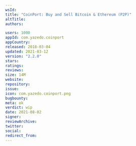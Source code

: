 ```yaml
---
wsId: 
title: "CoinPort: Buy and Sell Bitcoin & Ethereum (P2P)"
altTitle: 
authors:

users: 1000
appId: com.yazedo.coinport
appCountry: 
released: 2018-03-04
updated: 2021-03-12
version: "2.2.0"
stars: 
ratings: 
reviews: 
size: 14M
website: 
repository: 
issue: 
icon: com.yazedo.coinport.png
bugbounty: 
meta: ok
verdict: wip
date: 2021-08-02
signer: 
reviewArchive:
twitter: 
social:
redirect_from:
---
```


